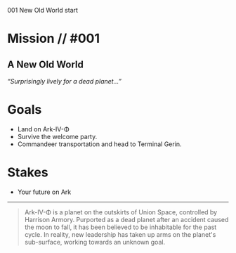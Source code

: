 001
New Old World
start

# Mission // #001

## A New Old World

*“Surprisingly lively for a dead planet...”*  


# Goals

- Land on Ark-IV-Φ
- Survive the welcome party.
- Commandeer transportation and head to Terminal Gerin.

# Stakes

- Your future on Ark

---

> Ark-IV-Φ is a planet on the outskirts of Union Space, controlled by Harrison Armory. Purported as a dead planet after an accident caused the moon to fall, it has been believed to be inhabitable for the past cycle. In reality, new leadership has taken up arms on the planet's sub-surface, working towards an unknown goal.